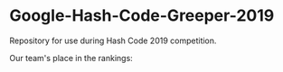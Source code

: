 # Google-Hash-Code-Greeper-2019
Repository for use during Hash Code 2019 competition.

Our team's place in the rankings:
